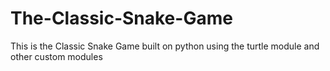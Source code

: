 # The-Classic-Snake-Game
This is the Classic Snake Game built on python using the turtle module and other custom modules

